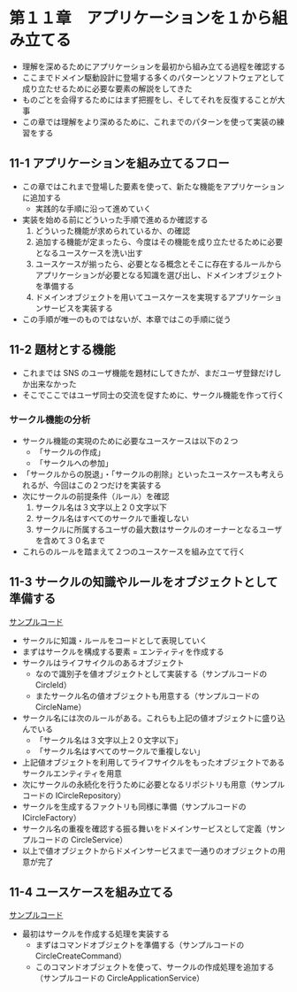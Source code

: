 # 第１１章　アプリケーションを１から組み立てる

- 理解を深めるためにアプリケーションを最初から組み立てる過程を確認する
- ここまでドメイン駆動設計に登場する多くのパターンとソフトウェアとして成り立たせるために必要な要素の解説をしてきた
- ものごとを会得するためにはまず把握をし、そしてそれを反復することが大事
- この章では理解をより深めるために、これまでのパターンを使って実装の練習をする

## 11-1 アプリケーションを組み立てるフロー

- この章ではこれまで登場した要素を使って、新たな機能をアプリケーションに追加する
  - 実践的な手順に沿って進めていく
- 実装を始める前にどういった手順で進めるか確認する
  1. どういった機能が求められているか、の確認
  2. 追加する機能が定まったら、今度はその機能を成り立たせるために必要となるユースケースを洗い出す
  3. ユースケースが揃ったら、必要となる概念とそこに存在するルールからアプリケーションが必要となる知識を選び出し、ドメインオブジェクトを準備する
  4. ドメインオブジェクトを用いてユースケースを実現するアプリケーションサービスを実装する
- この手順が唯一のものではないが、本章ではこの手順に従う

## 11-2 題材とする機能

- これまでは SNS のユーザ機能を題材にしてきたが、まだユーザ登録だけしか出来なかった
- そこでここではユーザ同士の交流を促すために、サークル機能を作って行く

### サークル機能の分析

- サークル機能の実現のために必要なユースケースは以下の２つ
  - 「サークルの作成」
  - 「サークルへの参加」
- 「サークルからの脱退」・「サークルの削除」といったユースケースも考えられるが、今回はこの２つだけを実装する
- 次にサークルの前提条件（ルール）を確認
  1. サークル名は３文字以上２０文字以下
  2. サークル名はすべてのサークルで重複しない
  3. サークルに所属するユーザの最大数はサークルのオーナーとなるユーザを含めて３０名まで
- これらのルールを踏まえて２つのユースケースを組み立てて行く

## 11-3 サークルの知識やルールをオブジェクトとして準備する

[サンプルコード](https://github.com/miily8310s/ddd-bottomup/blob/master/chap11/SampleCodes/)

- サークルに知識・ルールをコードとして表現していく
- まずはサークルを構成する要素 = エンティティを作成する
- サークルはライフサイクルのあるオブジェクト
  - なので識別子を値オブジェクトとして実装する（サンプルコードの CircleId）
  - またサークル名の値オブジェクトも用意する（サンプルコードの CircleName）
- サークル名には次のルールがある。これらも上記の値オブジェクトに盛り込んでいる
  - 「サークル名は３文字以上２０文字以下」
  - 「サークル名はすべてのサークルで重複しない」
- 上記値オブジェクトを利用してライフサイクルをもったオブジェクトであるサークルエンティティを用意
- 次にサークルの永続化を行うために必要となるリポジトリも用意（サンプルコードの ICircleRepository）
- サークルを生成するファクトリも同様に準備（サンプルコードの ICircleFactory）
- サークル名の重複を確認する振る舞いをドメインサービスとして定義（サンプルコードの CircleService）
- 以上で値オブジェクトからドメインサービスまで一通りのオブジェクトの用意が完了

## 11-4 ユースケースを組み立てる

[サンプルコード](https://github.com/miily8310s/ddd-bottomup/blob/master/chap11/SampleCodes/)

- 最初はサークルを作成する処理を実装する
  - まずはコマンドオブジェクトを準備する（サンプルコードの CircleCreateCommand）
  - このコマンドオブジェクトを使って、サークルの作成処理を追加する（サンプルコードの CircleApplicationService）
